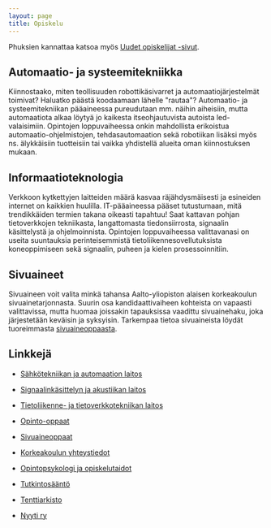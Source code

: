 ```yaml
---
layout: page
title: Opiskelu
---
```

Phuksien kannattaa katsoa myös [Uudet opiskelijat -sivut](phuksit).

## Automaatio- ja systeemitekniikka

Kiinnostaako, miten teollisuuden robottikäsivarret ja automaatiojärjestelmät toimivat? Haluatko päästä koodaamaan lähelle "rautaa"? Automaatio- ja systeemitekniikan pääaineessa pureudutaan mm. näihin aiheisiin, mutta automaatiota alkaa löytyä jo kaikesta itseohjautuvista autoista led-valaisimiin. Opintojen loppuvaiheessa onkin mahdollista erikoistua automaatio-ohjelmistojen, tehdasautomaation sekä robotiikan lisäksi myös ns. älykkäisiin tuotteisiin tai vaikka yhdistellä alueita oman kiinnostuksen mukaan.

## Informaatioteknologia

Verkkoon kytkettyjen laitteiden määrä kasvaa räjähdysmäisesti ja esineiden internet on kaikkien huulilla. IT-pääaineessa pääset tutustumaan, mitä trendikkäiden termien takana oikeasti tapahtuu! Saat kattavan pohjan tietoverkkojen tekniikasta, langattomasta tiedonsiirrosta, signaalin käsittelystä ja ohjelmoinnista. Opintojen loppuvaiheessa valittavanasi on useita suuntauksia perinteisemmistä tietoliikennesovellutuksista koneoppimiseen sekä signaalin, puheen ja kielen prosessoinnitiin.

## Sivuaineet

Sivuaineen voit valita minkä tahansa Aalto-yliopiston alaisen korkeakoulun sivuainetarjonnasta. Suurin osa kandidaattivaiheen kohteista on vapaasti valittavissa, mutta huomaa joissakin tapauksissa vaadittu sivuainehaku, joka järjestetään keväisin ja syksyisin. Tarkempaa tietoa sivuaineista löydät tuoreimmasta [sivuaineoppaasta](http://studyguides.aalto.fi/minors-guide/).

## Linkkejä

* [Sähkötekniikan ja automaation laitos](http://eea.aalto.fi/fi/)
* [Signaalinkäsittelyn ja akustiikan laitos](http://spa.aalto.fi/fi/)
* [Tietoliikenne- ja tietoverkkotekniikan laitos](http://comnet.aalto.fi/fi/)

* [Opinto-oppaat](http://studyguides.aalto.fi/elec/)
* [Sivuaineoppaat](http://studyguides.aalto.fi/minors-guide/)
* [Korkeakoulun yhteystiedot](https://into.aalto.fi/display/fikandelec/Yhteystiedot)
* [Opintopsykologi ja opiskelutaidot](https://into.aalto.fi/display/fiopisk/Opinto-+ja+uraohjauspsykologit)
* [Tutkintosääntö](https://into.aalto.fi/pages/viewpage.action?pageId=1183863)

* [Tenttiarkisto](http://www.tenttiarkisto.fi)
* [Nyyti ry](https://www.nyyti.fi/)
